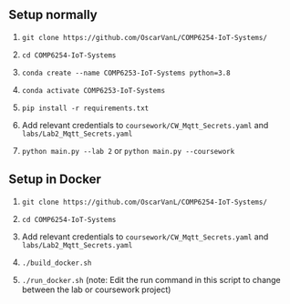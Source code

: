 

## Setup normally

1. `git clone https://github.com/OscarVanL/COMP6254-IoT-Systems/`

2. `cd COMP6254-IoT-Systems`

3. `conda create --name COMP6253-IoT-Systems python=3.8`

4. `conda activate COMP6253-IoT-Systems`

5. `pip install -r requirements.txt`

6. Add relevant credentials to `coursework/CW_Mqtt_Secrets.yaml` and `labs/Lab2_Mqtt_Secrets.yaml`

7. `python main.py --lab 2` or `python main.py --coursework` 

## Setup in Docker

1. `git clone https://github.com/OscarVanL/COMP6254-IoT-Systems/`

2. `cd COMP6254-IoT-Systems`

3. Add relevant credentials to `coursework/CW_Mqtt_Secrets.yaml` and `labs/Lab2_Mqtt_Secrets.yaml`

4. `./build_docker.sh`

5. `./run_docker.sh` (note: Edit the run command in this script to change between the lab or coursework project)
